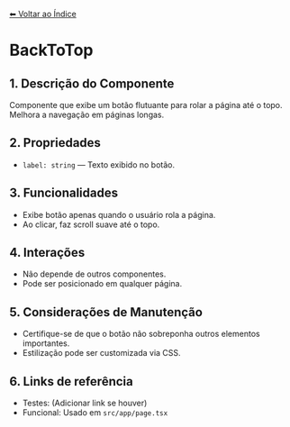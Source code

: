 [⬅ Voltar ao Índice](../../DOCUMENTATION.md)

# BackToTop

## 1. Descrição do Componente
Componente que exibe um botão flutuante para rolar a página até o topo. Melhora a navegação em páginas longas.

## 2. Propriedades
- `label: string` — Texto exibido no botão.

## 3. Funcionalidades
- Exibe botão apenas quando o usuário rola a página.
- Ao clicar, faz scroll suave até o topo.

## 4. Interações
- Não depende de outros componentes.
- Pode ser posicionado em qualquer página.

## 5. Considerações de Manutenção
- Certifique-se de que o botão não sobreponha outros elementos importantes.
- Estilização pode ser customizada via CSS.

## 6. Links de referência
- Testes: (Adicionar link se houver)
- Funcional: Usado em `src/app/page.tsx`
